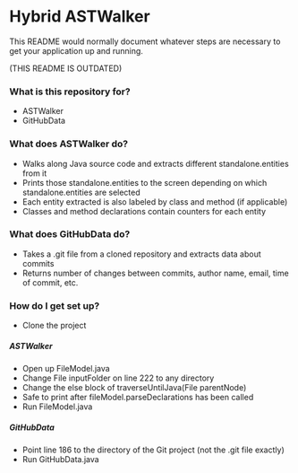 # Hybrid ASTWalker #

This README would normally document whatever steps are necessary to get your application up and running.

(THIS README IS OUTDATED)

### What is this repository for? ###

* ASTWalker
* GitHubData

### What does ASTWalker do? ###

* Walks along Java source code and extracts different standalone.entities from it
* Prints those standalone.entities to the screen depending on which standalone.entities are selected
* Each entity extracted is also labeled by class and method (if applicable)
* Classes and method declarations contain counters for each entity

### What does GitHubData do? ###

* Takes a .git file from a cloned repository and extracts data about commits
* Returns number of changes between commits, author name, email, time of commit, etc.

### How do I get set up? ###

* Clone the project

##### ASTWalker #####

* Open up FileModel.java
* Change File inputFolder on line 222 to any directory
* Change the else block of traverseUntilJava(File parentNode)
* Safe to print after fileModel.parseDeclarations has been called
* Run FileModel.java

##### GitHubData #####

* Point line 186 to the directory of the Git project (not the .git file exactly)
* Run GitHubData.java
